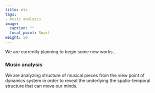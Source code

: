 ```yaml
---
title: etc
tags:
- music analysis
image:
  caption: ""
  focal_point: Smart
weight: 50
---
```


We are currently planning to begin some new works...

### Music analysis

We are analyzing structure of musical pieces from the view point of dynamics system in order to reveal the underlying the spatio-temporal structure that can move our minds.
